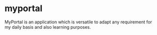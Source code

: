 # myportal
MyPortal is an application which is versatile to adapt any requirement for my daily basis and also learning purposes.
